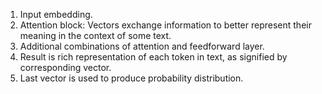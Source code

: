 1. Input embedding.
2. Attention block: Vectors exchange information to better represent their meaning in the context of some text.
3. Additional combinations of attention and feedforward layer.
4. Result is rich representation of each token in text, as signified by corresponding vector.
5. Last vector is used to produce probability distribution.